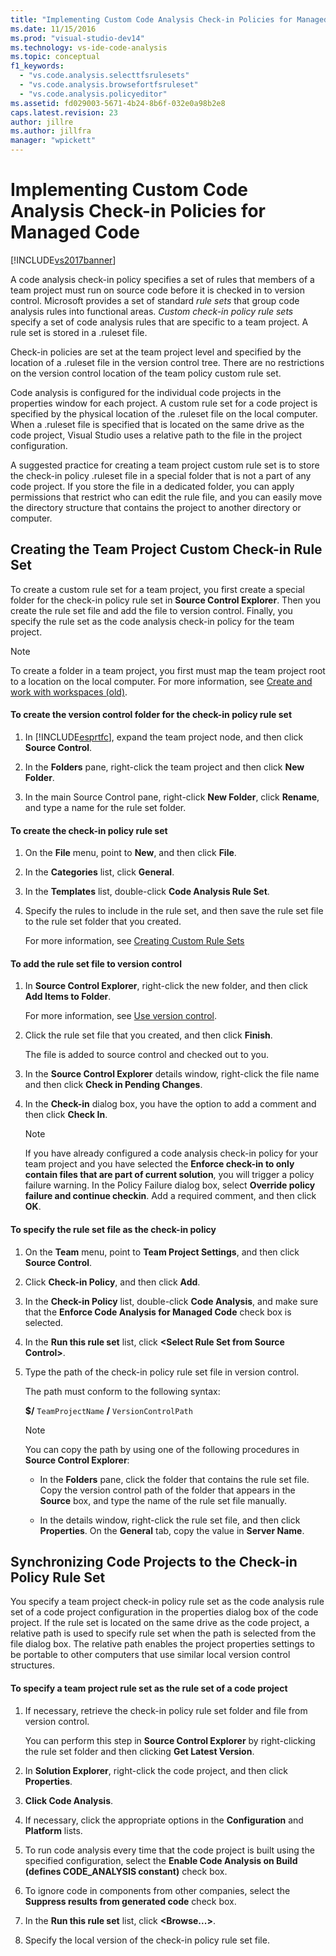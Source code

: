 ```yaml
---
title: "Implementing Custom Code Analysis Check-in Policies for Managed Code | Microsoft Docs"
ms.date: 11/15/2016
ms.prod: "visual-studio-dev14"
ms.technology: vs-ide-code-analysis
ms.topic: conceptual
f1_keywords:
  - "vs.code.analysis.selecttfsrulesets"
  - "vs.code.analysis.browsefortfsruleset"
  - "vs.code.analysis.policyeditor"
ms.assetid: fd029003-5671-4b24-8b6f-032e0a98b2e8
caps.latest.revision: 23
author: jillre
ms.author: jillfra
manager: "wpickett"
---
```

# Implementing Custom Code Analysis Check-in Policies for Managed Code
[!INCLUDE[vs2017banner](../includes/vs2017banner.md)]

A code analysis check-in policy specifies a set of rules that members of a team project must run on source code before it is checked in to version control. Microsoft provides a set of standard *rule sets* that group code analysis rules into functional areas. *Custom check-in policy rule sets* specify a set of code analysis rules that are specific to a team project. A rule set is stored in a .ruleset file.

 Check-in policies are set at the team project level and specified by the location of a .ruleset file in the version control tree. There are no restrictions on the version control location of the team policy custom rule set.

 Code analysis is configured for the individual code projects in the properties window for each project. A custom rule set for a code project is specified by the physical location of the .ruleset file on the local computer. When a .ruleset file is specified that is located on the same drive as the code project, Visual Studio uses a relative path to the file in the project configuration.

 A suggested practice for creating a team project custom rule set is to store the check-in policy .ruleset file in a special folder that is not a part of any code project. If you store the file in a dedicated folder, you can apply permissions that restrict who can edit the rule file, and you can easily move the directory structure that contains the project to another directory or computer.

## Creating the Team Project Custom Check-in Rule Set
 To create a custom rule set for a team project, you first create a special folder for the check-in policy rule set in **Source Control Explorer**. Then you create the rule set file and add the file to version control. Finally, you specify the rule set as the code analysis check-in policy for the team project.

> [!NOTE]
> To create a folder in a team project, you first must map the team project root to a location on the local computer. For more information, see [Create and work with workspaces (old)](https://msdn.microsoft.com/db4d5692-179a-44fe-ad31-0c1c900c9cb2).

#### To create the version control folder for the check-in policy rule set

1. In [!INCLUDE[esprtfc](../includes/esprtfc-md.md)], expand the team project node, and then click **Source Control**.

2. In the **Folders** pane, right-click the team project and then click **New Folder**.

3. In the main Source Control pane, right-click **New Folder**, click **Rename**, and type a name for the rule set folder.

#### To create the check-in policy rule set

1. On the **File** menu, point to **New**, and then click **File**.

2. In the **Categories** list, click **General**.

3. In the **Templates** list, double-click **Code Analysis Rule Set**.

4. Specify the rules to include in the rule set, and then save the rule set file to the rule set folder that you created.

     For more information, see [Creating Custom Rule Sets](../code-quality/creating-custom-code-analysis-rule-sets.md)

#### To add the rule set file to version control

1. In **Source Control Explorer**, right-click the new folder, and then click **Add Items to Folder**.

     For more information, see [Use version control](https://msdn.microsoft.com/library/33267cee-fe5f-4aa3-b2cd-6d22ceace314).

2. Click the rule set file that you created, and then click **Finish**.

     The file is added to source control and checked out to you.

3. In the **Source Control Explorer** details window, right-click the file name and then click **Check in Pending Changes**.

4. In the **Check-in** dialog box, you  have the option to add a comment and then click **Check In**.

    > [!NOTE]
    > If you have already configured a code analysis check-in policy for your team project and you have selected the **Enforce check-in to only contain files that are part of current solution**, you will trigger a policy failure warning. In the Policy Failure dialog box, select **Override policy failure and continue checkin**. Add a required comment, and then click **OK**.

#### To specify the rule set file as the check-in policy

1. On the **Team** menu, point to **Team Project Settings**, and then click **Source Control**.

2. Click **Check-in Policy**, and then click **Add**.

3. In the **Check-in Policy** list, double-click **Code Analysis**, and make sure that the **Enforce Code Analysis for Managed Code** check box is selected.

4. In the **Run this rule set** list, click **\<Select Rule Set from Source Control>**.

5. Type the path of the check-in policy rule set file in version control.

     The path must conform to the following syntax:

     **$/** `TeamProjectName` **/** `VersionControlPath`

    > [!NOTE]
    > You can copy the path by using one of the following procedures in **Source Control Explorer**:

    - In the **Folders** pane, click the folder that contains the rule set file. Copy the version control path of the folder that appears in the **Source** box, and type the name of the rule set file manually.

    - In the details window, right-click the rule set file, and then click **Properties**. On the **General** tab, copy the value in **Server Name**.

## Synchronizing Code Projects to the Check-in Policy Rule Set
 You specify a team project check-in policy rule set as the code analysis rule set of a code project configuration in the properties dialog box of the code project. If the rule set is located on the same drive as the code project, a relative path is used to specify rule set when the path is selected from the file dialog box. The relative path enables the project properties settings to be portable to other computers that use similar local version control structures.

#### To specify a team project rule set as the rule set of a code project

1. If necessary, retrieve the check-in policy rule set folder and file from version control.

     You can perform this step in **Source Control Explorer** by right-clicking the rule set folder and then clicking **Get Latest Version**.

2. In **Solution Explorer**, right-click the code project, and then click **Properties**.

3. **Click Code Analysis**.

4. If necessary, click the appropriate options in the **Configuration** and **Platform** lists.

5. To run code analysis every time that the code project is built using the specified configuration, select the **Enable Code Analysis on Build (defines CODE_ANALYSIS constant)** check box.

6. To ignore code in components from other companies, select the **Suppress results from generated code** check box.

7. In the **Run this rule set** list, click **\<Browse...>**.

8. Specify the local version of the check-in policy rule set file.
